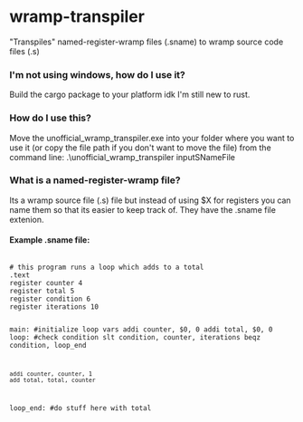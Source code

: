 # wramp-transpiler
"Transpiles" named-register-wramp files (.sname) to wramp source code files (.s)

<h3>I'm not using windows, how do I use it?</h3>
Build the cargo package to your platform idk I'm still new to rust.

<h3>How do I use this?</h3>
Move the unofficial_wramp_transpiler.exe into your folder where you want to use it (or copy the file path if you don't want to move the file)
from the command line: .\unofficial_wramp_transpiler inputSNameFile

<h3>What is a named-register-wramp file?</h3>
Its a wramp source file (.s) file but instead of using $X for registers you can name them so that its easier to keep track of.
They have the .sname file extenion.

<h4>Example .sname file:</h4>
<code>
# this program runs a loop which adds to a total
.text
register counter 4
register total 5
register condition 6
register iterations 10

main:
    #initialize loop vars
    addi counter, $0, 0
    addi total, $0, 0 
loop:
    #check condition
    slt condition, counter, iterations
    beqz condition, loop_end

    addi counter, counter, 1
    add total, total, counter
loop_end:
    #do stuff here with total
  
</code>
